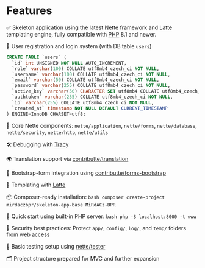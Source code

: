 Features
==================

✅ Skeleton application using the latest [Nette](https://nette.org) framework and 
[Latte](https://latte.nette.org) templating engine, fully compatible with [PHP](https://www.php.net) 8.1 and newer.

🔐 User registration and login system (with DB table `users`)

```sql
CREATE TABLE `users` (
  `id` int UNSIGNED NOT NULL AUTO_INCREMENT,
  `role` varchar(100) COLLATE utf8mb4_czech_ci NOT NULL,
  `username` varchar(100) COLLATE utf8mb4_czech_ci NOT NULL,
  `email` varchar(50) COLLATE utf8mb4_czech_ci NOT NULL,
  `password` varchar(255) COLLATE utf8mb4_czech_ci NOT NULL,
  `active_key` varchar(50) CHARACTER SET utf8mb4 COLLATE utf8mb4_czech_ci DEFAULT NULL,
  `authtoken` varchar(255) COLLATE utf8mb4_czech_ci NOT NULL,
  `ip` varchar(255) COLLATE utf8mb4_czech_ci NOT NULL,
  `created_at` timestamp NOT NULL DEFAULT CURRENT_TIMESTAMP
) ENGINE=InnoDB CHARSET=utf8;
```
🧰 Core Nette components:
`nette/application`, `nette/forms`, `nette/database`, `nette/security`, `nette/http`, `nette/utils`

🛠 Debugging with [Tracy](https://tracy.nette.org/)

🌍 Translation support via [contributte/translation](https://contributte.org/packages/contributte/translation.html#content)

🧾 Bootstrap-form integration using [contributte/forms-bootstrap](https://contributte.org/packages/contributte/forms-bootstrap.html)

🎨 Templating with [Latte](https://latte.nette.org)

📦 Composer-ready installation: ```bash composer create-project mirdaczbpr/skeleton-app-base MiRdACz-BPR ```

🚀 Quick start using built-in PHP server: ```bash php -S localhost:8000 -t www ```

🔐 Security best practices: Protect `app/`, `config/`, `log/`, and `temp/` folders from web access

🧪 Basic testing setup using [nette/tester](https://tester.nette.org/)

🗂 Project structure prepared for MVC and further expansion
